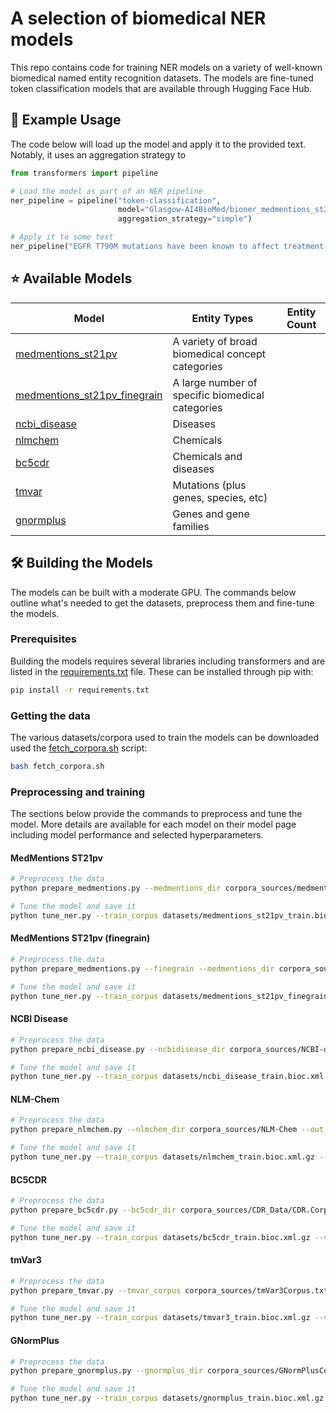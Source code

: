 # A selection of biomedical NER models

This repo contains code for training NER models on a variety of well-known biomedical named entity recognition datasets. The models are fine-tuned token classification models that are available through Hugging Face Hub.

## 🚀 Example Usage

The code below will load up the model and apply it to the provided text. Notably, it uses an aggregation strategy to 

```python
from transformers import pipeline

# Load the model as part of an NER pipeline
ner_pipeline = pipeline("token-classification", 
                        model="Glasgow-AI4BioMed/bioner_medmentions_st21pv",
                        aggregation_strategy="simple")

# Apply it to some text
ner_pipeline("EGFR T790M mutations have been known to affect treatment outcomes for NSCLC patients receiving erlotinib.")
```

## ⭐ Available Models

| Model | Entity Types | Entity Count |
|-------|--------------|--------------|
| [medmentions_st21pv](https://huggingface.co/Glasgow-AI4BioMed/bioner_medmentions_st21pv) | A variety of broad biomedical concept categories |              |
| [medmentions_st21pv_finegrain](https://huggingface.co/Glasgow-AI4BioMed/bioner_medmentions_st21pv_finegrain)      | A large number of specific biomedical categories |              |
| [ncbi_disease](https://huggingface.co/Glasgow-AI4BioMed/bioner_ncbi_disease) | Diseases |              |
| [nlmchem](https://huggingface.co/Glasgow-AI4BioMed/bioner_nlmchem) | Chemicals |              |
| [bc5cdr](https://huggingface.co/Glasgow-AI4BioMed/bioner_bc5cdr) | Chemicals and diseases |              |
| [tmvar](https://huggingface.co/Glasgow-AI4BioMed/bioner_tmvar3) | Mutations (plus genes, species, etc) |              |
| [gnormplus](https://huggingface.co/Glasgow-AI4BioMed/bioner_gnormplus) | Genes and gene families |              |

## 🛠️ Building the Models

The models can be built with a moderate GPU. The commands below outline what's needed to get the datasets, preprocess them and fine-tune the models.

### Prerequisites

Building the models requires several libraries including transformers and are listed in the [requirements.txt](https://github.com/Glasgow-AI4BioMed/bioner/blob/main/requirements.txt) file. These can be installed through pip with:

```bash
pip install -r requirements.txt
```

### Getting the data

The various datasets/corpora used to train the models can be downloaded used the [fetch_corpora.sh](https://github.com/Glasgow-AI4BioMed/bioner/blob/main/fetch_corpora.sh) script:

```bash
bash fetch_corpora.sh
```

### Preprocessing and training

The sections below provide the commands to preprocess and tune the model. More details are available for each model on their model page including model performance and selected hyperparameters.

#### MedMentions ST21pv

```bash
# Preprocess the data
python prepare_medmentions.py --medmentions_dir corpora_sources/medmentions/st21pv --semantic_groups corpora_sources/medmentions/SemGroups.txt --out_train datasets/medmentions_st21pv_train.bioc.xml.gz --out_val datasets/medmentions_st21pv_val.bioc.xml.gz --out_test datasets/medmentions_st21pv_test.bioc.xml.gz

# Tune the model and save it
python tune_ner.py --train_corpus datasets/medmentions_st21pv_train.bioc.xml.gz --val_corpus datasets/medmentions_st21pv_val.bioc.xml.gz --test_corpus datasets/medmentions_st21pv_test.bioc.xml.gz --n_trials 10 --model_name bioner_medmentions_st21pv --model_card_template model_card_template.md --dataset_info dataset_info/medmentions_st21pv.md
```

#### MedMentions ST21pv (finegrain)

```bash
# Preprocess the data
python prepare_medmentions.py --finegrain --medmentions_dir corpora_sources/medmentions/st21pv --semantic_groups corpora_sources/medmentions/SemGroups.txt --out_train datasets/medmentions_st21pv_finegrain_train.xml.gz --out_val datasets/medmentions_st21pv_finegrain_val.bioc.xml.gz --out_test datasets/medmentions_st21pv_finegrain_test.bioc.xml.gz

# Tune the model and save it
python tune_ner.py --train_corpus datasets/medmentions_st21pv_finegrain_train.bioc.xml.gz --val_corpus datasets/medmentions_st21pv_finegrain_val.bioc.xml.gz --test_corpus datasets/medmentions_st21pv_finegrain_test.bioc.xml.gz --n_trials 10 --model_name bioner_medmentions_st21pv_finegrain --model_card_template model_card_template.md --dataset_info dataset_info/medmentions_st21pv_finegrain.md
```

#### NCBI Disease

```bash
# Preprocess the data
python prepare_ncbi_disease.py --ncbidisease_dir corpora_sources/NCBI-disease --out_train datasets/ncbi_disease_train.bioc.xml.gz --out_val datasets/ncbi_disease_val.bioc.xml.gz --out_test datasets/ncbi_disease_test.bioc.xml.gz

# Tune the model and save it
python tune_ner.py --train_corpus datasets/ncbi_disease_train.bioc.xml.gz --val_corpus datasets/ncbi_disease_val.bioc.xml.gz --test_corpus datasets/ncbi_disease_test.bioc.xml.gz --n_trials 10 --model_name bioner_ncbi_disease --model_card_template model_card_template.md --dataset_info dataset_info/ncbi_disease.md
```

#### NLM-Chem

```bash
# Preprocess the data
python prepare_nlmchem.py --nlmchem_dir corpora_sources/NLM-Chem --out_train datasets/nlmchem_train.bioc.xml.gz --out_val datasets/nlmchem_val.bioc.xml.gz --out_test datasets/nlmchem_test.bioc.xml.gz

# Tune the model and save it
python tune_ner.py --train_corpus datasets/nlmchem_train.bioc.xml.gz --val_corpus datasets/nlmchem_val.bioc.xml.gz --test_corpus datasets/nlmchem_test.bioc.xml.gz --n_trials 10 --model_name bioner_nlmchem --model_card_template model_card_template.md --dataset_info dataset_info/nlmchem.md
```

#### BC5CDR

```bash
# Preprocess the data
python prepare_bc5cdr.py --bc5cdr_dir corpora_sources/CDR_Data/CDR.Corpus.v010516 --out_train datasets/bc5cdr_train.bioc.xml.gz --out_val datasets/bc5cdr_val.bioc.xml.gz --out_test datasets/bc5cdr_test.bioc.xml.gz

# Tune the model and save it
python tune_ner.py --train_corpus datasets/bc5cdr_train.bioc.xml.gz --val_corpus datasets/bc5cdr_val.bioc.xml.gz --test_corpus datasets/bc5cdr_test.bioc.xml.gz --n_trials 10 --model_name bioner_bc5cdr --model_card_template model_card_template.md --dataset_info dataset_info/bc5cdr.md
```

#### tmVar3

```bash
# Preprocess the data
python prepare_tmvar.py --tmvar_corpus corpora_sources/tmVar3Corpus.txt --out_train datasets/tmvar3_train.bioc.xml.gz --out_val datasets/tmvar3_val.bioc.xml.gz --out_test datasets/tmvar3_test.bioc.xml.gz

# Tune the model and save it
python tune_ner.py --train_corpus datasets/tmvar3_train.bioc.xml.gz --val_corpus datasets/tmvar3_val.bioc.xml.gz --test_corpus datasets/tmvar3_test.bioc.xml.gz --n_trials 10 --model_name bioner_tmvar3 --model_card_template model_card_template.md --dataset_info dataset_info/tmvar3.md

```

#### GNormPlus

```bash
# Preprocess the data
python prepare_gnormplus.py --gnormplus_dir corpora_sources/GNormPlusCorpus --out_train datasets/gnormplus_train.bioc.xml.gz --out_val datasets/gnormplus_val.bioc.xml.gz --out_test datasets/gnormplus_test.bioc.xml.gz

# Tune the model and save it
python tune_ner.py --train_corpus datasets/gnormplus_train.bioc.xml.gz --val_corpus datasets/gnormplus_val.bioc.xml.gz --test_corpus datasets/gnormplus_test.bioc.xml.gz --n_trials 10 --model_name bioner_gnormplus --model_card_template model_card_template.md --dataset_info dataset_info/gnormplus.md
```

